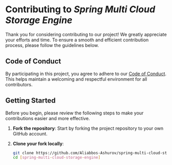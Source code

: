 # Contributing to _Spring Multi Cloud Storage Engine_

Thank you for considering contributing to our project! We greatly appreciate your efforts and time. To ensure a smooth
and efficient contribution process, please follow the guidelines below.

## Code of Conduct

By participating in this project, you agree to adhere to our [Code of Conduct](./CODE_OF_CONDUCT.md). This helps
maintain a welcoming and respectful environment for all contributors.

## Getting Started

Before you begin, please review the following steps to make your contributions easier and more effective.

1. **Fork the repository**: Start by forking the project repository to your own GitHub account.

2. **Clone your fork locally**:
   ```bash
   git clone https://github.com/Aliabbos-Ashurov/spring-multi-cloud-storage-engine.git
   cd [spring-multi-cloud-storage-engine]
